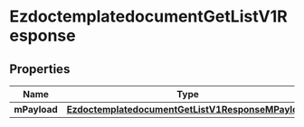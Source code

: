
# EzdoctemplatedocumentGetListV1Response

## Properties
| Name | Type | Description | Notes |
| ------------ | ------------- | ------------- | ------------- |
| **mPayload** | [**EzdoctemplatedocumentGetListV1ResponseMPayload**](EzdoctemplatedocumentGetListV1ResponseMPayload.md) |  |  |



